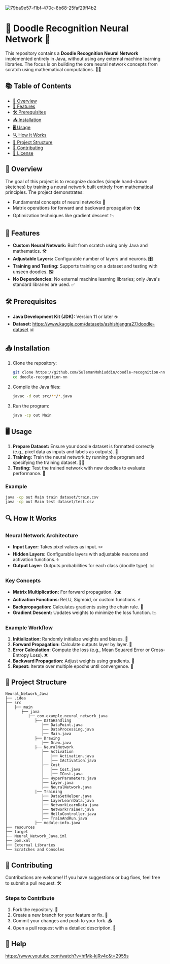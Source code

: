 ![79ba9e57-f1bf-470c-8b68-25faf29ff4b2](https://github.com/user-attachments/assets/621b7495-25bb-4907-86c7-285c4ec6da06)


# 🌟 Doodle Recognition Neural Network 🎨

This repository contains a **Doodle Recognition Neural Network** implemented entirely in Java, without using any external machine learning libraries. The focus is on building the core neural network concepts from scratch using mathematical computations. 🧠✨

## 📚 Table of Contents
- [🎯 Overview](#-overview)
- [🚀 Features](#-features)
- [🛠 Prerequisites](#-prerequisites)
- [📥 Installation](#-installation)
- [🖥️ Usage](#%EF%B8%8F-usage)
- [🔍 How It Works](#-how-it-works)
- [📂 Project Structure](#-project-structure)
- [🤝 Contributing](#-contributing)
- [📜 License](#-license)

## 🎯 Overview
The goal of this project is to recognize doodles (simple hand-drawn sketches) by training a neural network built entirely from mathematical principles. The project demonstrates:
- Fundamental concepts of neural networks 🧩
- Matrix operations for forward and backward propagation ➗✖️
- Optimization techniques like gradient descent 📉

## 🚀 Features
- **Custom Neural Network:** Built from scratch using only Java and mathematics. 🛠️
- **Adjustable Layers:** Configurable number of layers and neurons. 🎛️
- **Training and Testing:** Supports training on a dataset and testing with unseen doodles. 🖼️
- **No Dependencies:** No external machine learning libraries; only Java's standard libraries are used. ✅

## 🛠 Prerequisites
- **Java Development Kit (JDK):** Version 11 or later ☕
- **Dataset:** https://www.kaggle.com/datasets/ashishjangra27/doodle-dataset 📊

## 📥 Installation
1. Clone the repository:
   ```bash
   git clone https://github.com/SulemanMohiuddin/doodle-recognition-nn.git
   cd doodle-recognition-nn
   ```
2. Compile the Java files:
   ```bash
   javac -d out src/**/*.java
   ```
3. Run the program:
   ```bash
   java -cp out Main
   ```

## 🖥️ Usage
1. **Prepare Dataset:** Ensure your doodle dataset is formatted correctly (e.g., pixel data as inputs and labels as outputs). 📝
2. **Training:** Train the neural network by running the program and specifying the training dataset. 🏋️‍♂️
3. **Testing:** Test the trained network with new doodles to evaluate performance. 🎯

### Example
```bash
java -cp out Main train dataset/train.csv
java -cp out Main test dataset/test.csv
```

## 🔍 How It Works
### Neural Network Architecture
- **Input Layer:** Takes pixel values as input. ✏️
- **Hidden Layers:** Configurable layers with adjustable neurons and activation functions. 🌀
- **Output Layer:** Outputs probabilities for each class (doodle type). 📊

### Key Concepts
- **Matrix Multiplication:** For forward propagation. ➗✖️
- **Activation Functions:** ReLU, Sigmoid, or custom functions. ⚡
- **Backpropagation:** Calculates gradients using the chain rule. 🔄
- **Gradient Descent:** Updates weights to minimize the loss function. 📉

### Example Workflow
1. **Initialization:** Randomly initialize weights and biases. 🎲
2. **Forward Propagation:** Calculate outputs layer by layer. 🧩
3. **Error Calculation:** Compute the loss (e.g., Mean Squared Error or Cross-Entropy Loss). ❌
4. **Backward Propagation:** Adjust weights using gradients. 🔧
5. **Repeat:** Iterate over multiple epochs until convergence. 🔁

## 📂 Project Structure
```
Neural_Network_Java
├── .idea
├── src
│   ├── main
│      ├── java
│         ├── com.example.neural_network_java
│            ├── DataHandling
│               ├── DataPoint.java
│               ├── DataProcessing.java
│               ├── Main.java
│            ├── Drawing
│               ├── Draw.java
│            ├── NeuralNetwork
│               ├── Activation
│               │   ├── Activation.java
│               │   ├── IActivation.java
│               ├── Cost
│               │   ├── Cost.java
│               │   ├── ICost.java
│               ├── HyperParameters.java
│               ├── Layer.java
│               ├── NeuralNetwork.java
│            |── Training
│               ├── DataSetHelper.java
│               ├── LayerLearnData.java
│               ├── NetworkLearnData.java
│               ├── NetworkTrainer.java
│               ├── HelloController.java
│               ├── TrainAndRun.java
│            ├── module-info.java
├── resources
├── target
├── Neural_Network_Java.iml
├── pom.xml
├── External Libraries
└── Scratches and Consoles

```

## 🤝 Contributing
Contributions are welcome! If you have suggestions or bug fixes, feel free to submit a pull request. 🛠️

### Steps to Contribute
1. Fork the repository. 🍴
2. Create a new branch for your feature or fix. 🌿
3. Commit your changes and push to your fork. 📤
4. Open a pull request with a detailed description. 📝

## 📜 Help
https://www.youtube.com/watch?v=hfMk-kjRv4c&t=2955s
